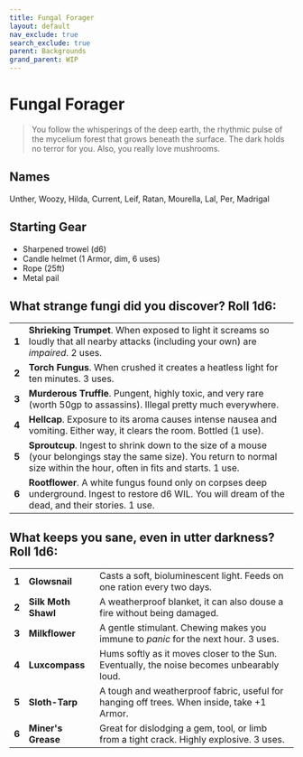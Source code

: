 ```yaml
---
title: Fungal Forager
layout: default
nav_exclude: true
search_exclude: true
parent: Backgrounds
grand_parent: WIP
---
```


# Fungal Forager

> You follow the whisperings of the deep earth, the rhythmic pulse of the mycelium forest that grows beneath the surface. The dark holds no terror for you. Also, you really love mushrooms.

## Names

Unther, Woozy, Hilda, Current, Leif, Ratan, Mourella, Lal, Per, Madrigal

## Starting Gear

- Sharpened trowel (d6)
- Candle helmet (1 Armor, dim, 6 uses)
- Rope (25ft)
- Metal pail

## What strange fungi did you discover? Roll 1d6:

|       |                                                                                                                                                                        |
| ----- | ---------------------------------------------------------------------------------------------------------------------------------------------------------------------- |
| **1** | **Shrieking Trumpet**. When exposed to light it screams so loudly that all nearby attacks (including your own) are _impaired_. 2 uses.                                        |
| **2** | **Torch Fungus**. When crushed it creates a heatless light for ten minutes. 3 uses.                                                                                    |
| **3** | **Murderous Truffle**. Pungent, highly toxic, and very rare (worth 50gp to assassins).  Illegal pretty much everywhere.                                                 |
| **4** | **Hellcap**. Exposure to its aroma causes intense nausea and vomiting. Either way, it clears the room. Bottled (1 use).                                                |
| **5** | **Sproutcup**. Ingest to shrink down to the size of a mouse (your belongings stay the same size). You return to normal size within the hour, often in fits and starts. 1 use. |
| **6** | **Rootflower**. A white fungus found only on corpses deep underground. Ingest to restore d6 WIL. You will dream of the dead, and their stories. 1 use.                 |

## What keeps you sane, even in utter darkness? Roll 1d6:

|       |                     |                                                                                              |
| ----- | ------------------- | -------------------------------------------------------------------------------------------- |
| **1** | **Glowsnail**       | Casts a soft, bioluminescent light. Feeds on one ration every two days.                      |
| **2** | **Silk Moth Shawl** | A weatherproof blanket, it can also douse a fire without being damaged.                      |
| **3** | **Milkflower**      | A gentle stimulant. Chewing makes you immune to _panic_ for the next hour. 3 uses.           |
| **4** | **Luxcompass**      | Hums softly as it moves closer to the Sun. Eventually, the noise becomes unbearably loud.    |
| **5** | **Sloth-Tarp**      | A tough and weatherproof fabric, useful for hanging off trees. When inside, take +1 Armor. |
| **6** | **Miner's Grease**  | Great for dislodging a gem, tool, or limb from a tight crack. Highly explosive. 3 uses.      |
